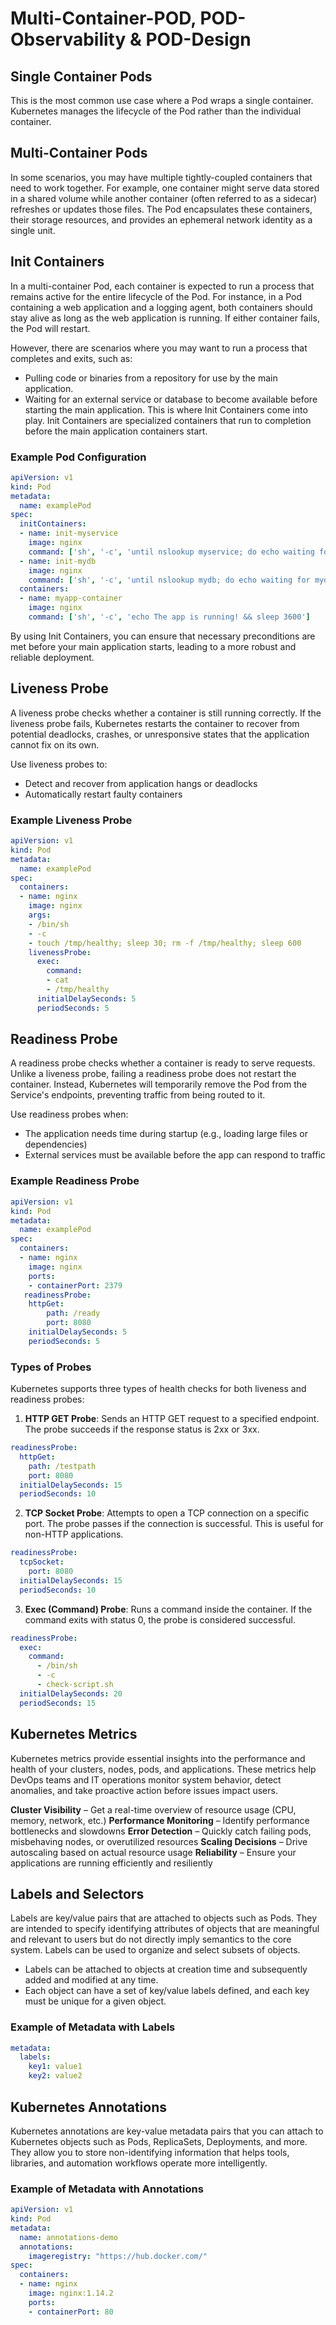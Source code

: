 # Multi-Container-POD, POD-Observability & POD-Design

## Single Container Pods
This is the most common use case where a Pod wraps a single container. Kubernetes manages the lifecycle of the Pod rather than the individual container.

## Multi-Container Pods
In some scenarios, you may have multiple tightly-coupled containers that need to work together. For example, one container might serve data stored in a shared volume while another container (often referred to as a sidecar) refreshes or updates those files. The Pod encapsulates these containers, their storage resources, and provides an ephemeral network identity as a single unit.

## Init Containers
In a multi-container Pod, each container is expected to run a process that remains active for the entire lifecycle of the Pod. For instance, in a Pod containing a web application and a logging agent, both containers should stay alive as long as the web application is running. If either container fails, the Pod will restart.

However, there are scenarios where you may want to run a process that completes and exits, such as:
- Pulling code or binaries from a repository for use by the main application.
- Waiting for an external service or database to become available before starting the main application.
This is where Init Containers come into play. Init Containers are specialized containers that run to completion before the main application containers start.

### Example Pod Configuration
```yaml
apiVersion: v1
kind: Pod
metadata:
  name: examplePod
spec:
  initContainers:
  - name: init-myservice
    image: nginx
    command: ['sh', '-c', 'until nslookup myservice; do echo waiting for myservice; sleep 2; done;']
  - name: init-mydb
    image: nginx
    command: ['sh', '-c', 'until nslookup mydb; do echo waiting for mydb; sleep 2; done;']
  containers:
  - name: myapp-container
    image: nginx
    command: ['sh', '-c', 'echo The app is running! && sleep 3600']
```

By using Init Containers, you can ensure that necessary preconditions are met before your main application starts, leading to a more robust and reliable deployment.


## Liveness Probe
A liveness probe checks whether a container is still running correctly. If the liveness probe fails, Kubernetes restarts the container to recover from potential deadlocks, crashes, or unresponsive states that the application cannot fix on its own.

Use liveness probes to:
- Detect and recover from application hangs or deadlocks
- Automatically restart faulty containers

### Example Liveness Probe
```yaml
apiVersion: v1
kind: Pod
metadata:
  name: examplePod
spec:
  containers:
  - name: nginx
    image: nginx
    args:
    - /bin/sh
    - -c
    - touch /tmp/healthy; sleep 30; rm -f /tmp/healthy; sleep 600
    livenessProbe:
      exec:
        command:
        - cat
        - /tmp/healthy
      initialDelaySeconds: 5
      periodSeconds: 5
```

## Readiness Probe
A readiness probe checks whether a container is ready to serve requests. Unlike a liveness probe, failing a readiness probe does not restart the container. Instead, Kubernetes will temporarily remove the Pod from the Service's endpoints, preventing traffic from being routed to it.

Use readiness probes when:
- The application needs time during startup (e.g., loading large files or dependencies)
- External services must be available before the app can respond to traffic

### Example Readiness Probe
```yaml
apiVersion: v1
kind: Pod
metadata:
  name: examplePod
spec:
  containers:
  - name: nginx
    image: nginx
    ports:
    - containerPort: 2379
   readinessProbe:
    httpGet:
        path: /ready
        port: 8080
    initialDelaySeconds: 5
    periodSeconds: 5
```

### Types of Probes
Kubernetes supports three types of health checks for both liveness and readiness probes:

1. **HTTP GET Probe**: Sends an HTTP GET request to a specified endpoint. The probe succeeds if the response status is 2xx or 3xx.
```yaml
readinessProbe:
  httpGet:
    path: /testpath
    port: 8080
  initialDelaySeconds: 15
  periodSeconds: 10
```
2. **TCP Socket Probe**: Attempts to open a TCP connection on a specific port. The probe passes if the connection is successful. This is useful for non-HTTP applications.
```yaml
readinessProbe:
  tcpSocket:
    port: 8080
  initialDelaySeconds: 15
  periodSeconds: 10
```
3. **Exec (Command) Probe**: Runs a command inside the container. If the command exits with status 0, the probe is considered successful.
```yaml
readinessProbe:
  exec:
    command:
      - /bin/sh
      - -c
      - check-script.sh
  initialDelaySeconds: 20
  periodSeconds: 15
```

## Kubernetes Metrics
Kubernetes metrics provide essential insights into the performance and health of your clusters, nodes, pods, and applications. These metrics help DevOps teams and IT operations monitor system behavior, detect anomalies, and take proactive action before issues impact users.

**Cluster Visibility** – Get a real-time overview of resource usage (CPU, memory, network, etc.)
**Performance Monitoring** – Identify performance bottlenecks and slowdowns
**Error Detection** – Quickly catch failing pods, misbehaving nodes, or overutilized resources
**Scaling Decisions** – Drive autoscaling based on actual resource usage
**Reliability** – Ensure your applications are running efficiently and resiliently

## Labels and Selectors
Labels are key/value pairs that are attached to objects such as Pods. They are intended to specify identifying attributes of objects that are meaningful and relevant to users but do not directly imply semantics to the core system. Labels can be used to organize and select subsets of objects. 
- Labels can be attached to objects at creation time and subsequently added and modified at any time.
- Each object can have a set of key/value labels defined, and each key must be unique for a given object.

### Example of Metadata with Labels
```yaml
metadata:
  labels:
    key1: value1
    key2: value2
```

## Kubernetes Annotations
Kubernetes annotations are key-value metadata pairs that you can attach to Kubernetes objects such as Pods, ReplicaSets, Deployments, and more. They allow you to store non-identifying information that helps tools, libraries, and automation workflows operate more intelligently.

### Example of Metadata with Annotations
```yaml
apiVersion: v1
kind: Pod
metadata:
  name: annotations-demo
  annotations:
    imageregistry: "https://hub.docker.com/"
spec:
  containers:
  - name: nginx
    image: nginx:1.14.2
    ports:
    - containerPort: 80
```

